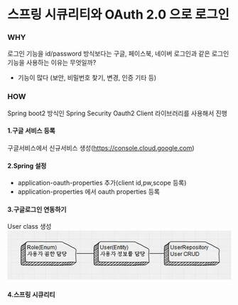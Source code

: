 # 스프링 시큐리티와 OAuth 2.0 으로 로그인 

### WHY
로그인 기능을 id/password 방식보다는 구글, 페이스북, 네이버 로그인과 같은 로그인 기능을 사용하는 이유는 무엇일까?  
- 기능이 많다 (보안, 비밀번호 찾기, 변경, 인증 기타 등)

### HOW
Spring boot2 방식인 Spring Security Oauth2 Client 라이브러리를 사용해서 진행

#### 1.구글 서비스 등록
구글서비스에서 신규서비스 생성(https://console.cloud.google.com)

#### 2.Spring 설정
- application-oauth-properties 추가(client id,pw,scope 등록)
- application-properties 에서 oauth properties 등록

#### 3.구글로그인 연동하기
User class 생성  
![image](../assets/User.png)

#### 4.스프링 시큐리티 

